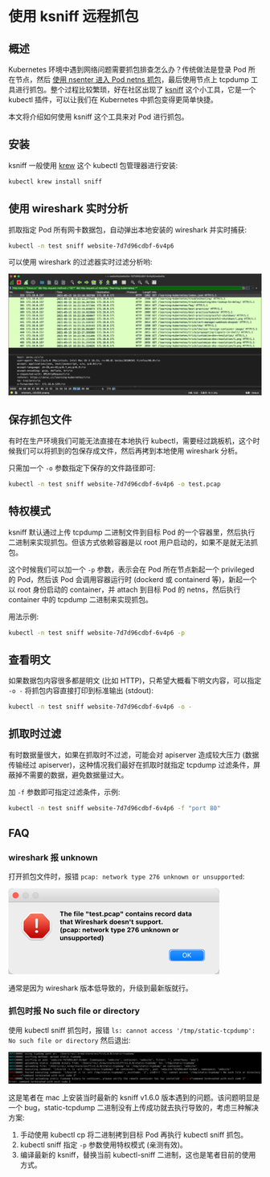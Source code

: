 # 使用 ksniff 远程抓包

## 概述

Kubernetes 环境中遇到网络问题需要抓包排查怎么办？传统做法是登录 Pod 所在节点，然后 [使用 nsenter 进入 Pod netns 抓包](nsenter.md)，最后使用节点上 tcpdump 工具进行抓包。整个过程比较繁琐，好在社区出现了 [ksniff](https://github.com/eldadru/ksniff) 这个小工具，它是一个 kubectl 插件，可以让我们在 Kubernetes 中抓包变得更简单快捷。

本文将介绍如何使用 ksniff 这个工具来对 Pod 进行抓包。

## 安装

ksniff 一般使用 [krew](https://github.com/kubernetes-sigs/krew) 这个 kubectl 包管理器进行安装:

```bash
kubectl krew install sniff
```
## 使用 wireshark 实时分析

抓取指定 Pod 所有网卡数据包，自动弹出本地安装的 wireshark 并实时捕获:

```bash
kubectl -n test sniff website-7d7d96cdbf-6v4p6
```

可以使用 wireshark 的过滤器实时过滤分析哟:

![](ksniff-wireshark.png)

## 保存抓包文件

有时在生产环境我们可能无法直接在本地执行 kubectl，需要经过跳板机，这个时候我们可以将抓到的包保存成文件，然后再拷到本地使用 wireshark 分析。

只需加一个 `-o` 参数指定下保存的文件路径即可:

```bash
kubectl -n test sniff website-7d7d96cdbf-6v4p6 -o test.pcap
```

## 特权模式

ksniff 默认通过上传 tcpdump 二进制文件到目标 Pod 的一个容器里，然后执行二进制来实现抓包。但该方式依赖容器是以 root 用户启动的，如果不是就无法抓包。

这个时候我们可以加一个 `-p` 参数，表示会在 Pod 所在节点新起一个 privileged 的 Pod，然后该 Pod 会调用容器运行时 (dockerd 或 containerd 等)，新起一个以 root 身份启动的 container，并 attach 到目标 Pod 的 netns，然后执行 container 中的 tcpdump 二进制来实现抓包。

用法示例:

```bash
kubectl -n test sniff website-7d7d96cdbf-6v4p6 -p
```

## 查看明文

如果数据包内容很多都是明文 (比如 HTTP)，只希望大概看下明文内容，可以指定 `-o -` 将抓包内容直接打印到标准输出 (stdout):

```bash
kubectl -n test sniff website-7d7d96cdbf-6v4p6 -o -
```
## 抓取时过滤

有时数据量很大，如果在抓取时不过滤，可能会对 apiserver 造成较大压力 (数据传输经过 apiserver)，这种情况我们最好在抓取时就指定 tcpdump 过滤条件，屏蔽掉不需要的数据，避免数据量过大。

加 `-f` 参数即可指定过滤条件，示例:

```bash
kubectl -n test sniff website-7d7d96cdbf-6v4p6 -f "port 80"
```

## FAQ

### wireshark 报 unknown

打开抓包文件时，报错 `pcap: network type 276 unknown or unsupported`:

![](ksniff-wireshark-276.png)

通常是因为 wireshark 版本低导致的，升级到最新版就行。

### 抓包时报 No such file or directory

使用 kubectl sniff 抓包时，报错 `ls: cannot access '/tmp/static-tcpdump': No such file or directory` 然后退出:

![](ksniff-no-such-file-or-directory.png)

这是笔者在 mac 上安装当时最新的 ksniff v1.6.0 版本遇到的问题。该问题明显是一个 bug，static-tcpdump 二进制没有上传成功就去执行导致的，考虑三种解决方案:

1. 手动使用 kubectl cp 将二进制拷到目标 Pod 再执行 kubectl sniff 抓包。
2. kubectl sniff 指定 `-p` 参数使用特权模式 (亲测有效)。
3. 编译最新的 ksniff，替换当前 kubectl-sniff 二进制，这也是笔者目前的使用方式。